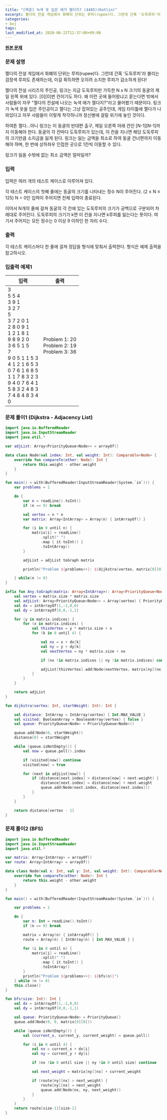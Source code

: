 ```yaml
---
title: "[백준] 녹색 옷 입은 애가 젤다지? (4485)(Kotlin)"
excerpt: 젤다의 전설 게임에서 화폐의 단위는 루피(rupee)다. 그런데 간혹 '도둑루피'라 불리는 검정색 루피도 존재하는데, 이걸 획득하면 오히려 소지한 루피가 감소하게 된다!
categories:
- boj
tags:
last_modified_at: 2020-06-22T12:37:00+09:00
---
```


**[원본 문제](https://www.acmicpc.net/problem/4485)**

### 문제 설명

젤다의 전설 게임에서 화폐의 단위는 루피(rupee)다. 그런데 간혹 '도둑루피'라 불리는 검정색 루피도 존재하는데, 이걸 획득하면 오히려 소지한 루피가 감소하게 된다!

젤다의 전설 시리즈의 주인공, 링크는 지금 도둑루피만 가득한 N x N 크기의 동굴의 제일 왼쪽 위에 있다. [0][0]번 칸이기도 하다. 왜 이런 곳에 들어왔냐고 묻는다면 밖에서 사람들이 자꾸 "젤다의 전설에 나오는 녹색 애가 젤다지?"라고 물어봤기 때문이다. 링크가 녹색 옷을 입은 주인공이고 젤다는 그냥 잡혀있는 공주인데, 게임 타이틀에 젤다가 나와있다고 자꾸 사람들이 이렇게 착각하니까 정신병에 걸릴 위기에 놓인 것이다.

하여튼 젤다...아니 링크는 이 동굴의 반대편 출구, 제일 오른쪽 아래 칸인 [N-1][N-1]까지 이동해야 한다. 동굴의 각 칸마다 도둑루피가 있는데, 이 칸을 지나면 해당 도둑루피의 크기만큼 소지금을 잃게 된다. 링크는 잃는 금액을 최소로 하여 동굴 건너편까지 이동해야 하며, 한 번에 상하좌우 인접한 곳으로 1칸씩 이동할 수 있다.

링크가 잃을 수밖에 없는 최소 금액은 얼마일까?

### 입력

입력은 여러 개의 테스트 케이스로 이루어져 있다.

각 테스트 케이스의 첫째 줄에는 동굴의 크기를 나타내는 정수 N이 주어진다. (2 ≤ N ≤ 125) N = 0인 입력이 주어지면 전체 입력이 종료된다.

이어서 N개의 줄에 걸쳐 동굴의 각 칸에 있는 도둑루피의 크기가 공백으로 구분되어 차례대로 주어진다. 도둑루피의 크기가 k면 이 칸을 지나면 k루피를 잃는다는 뜻이다. 여기서 주어지는 모든 정수는 0 이상 9 이하인 한 자리 수다.

### 출력

각 테스트 케이스마다 한 줄에 걸쳐 정답을 형식에 맞춰서 출력한다. 형식은 예제 출력을 참고하시오.

### 입출력 예제1

|입력|출력|
|-----|-----|
|3<br>5 5 4<br>3 9 1<br>3 2 7<br>5<br>3 7 2 0 1<br>2 8 0 9 1<br>1 2 1 8 1<br>9 8 9 2 0<br>3 6 5 1 5<br>7<br>9 0 5 1 1 5 3<br>4 1 2 1 6 5 3<br>0 7 6 1 6 8 5<br>1 1 7 8 3 2 3<br>9 4 0 7 6 4 1<br>5 8 3 2 4 8 3<br>7 4 8 4 8 3 4<br>0|Problem 1: 20<br>Problem 2: 19<br>Problem 3: 36|


### 문제 풀이1 (Dijkstra - Adjacency List)

```kotlin
import java.io.BufferedReader
import java.io.InputStreamReader
import java.util.*

var adjList: Array<PriorityQueue<Node>> = arrayOf()

data class Node(val index: Int, val weight: Int): Comparable<Node> {
    override fun compareTo(other: Node): Int {
        return this.weight - other.weight
    }
}

fun main() = with(BufferedReader(InputStreamReader(System.`in`))) {
    var problems = 1

    do {
        var n = readLine().toInt()
        if (n == 0) break

        val vertex = n * n
        var matrix: Array<IntArray> = Array(n) { intArrayOf() }

        for (i in 0 until n) {
            matrix[i] = readLine()
                .split(" ")
                .map { it.toInt() }
                .toIntArray()
        }

        adjList = adjList toGraph matrix

        println("Problem ${problems++}: ${dijkstra(vertex, matrix[0][0])}")

    } while(n != 0)
}

infix fun Any.toGraph(matrix: Array<IntArray>): Array<PriorityQueue<Node>>  {
    val vertex = matrix.size * matrix.size
    val adjList: Array<PriorityQueue<Node>> = Array(vertex) { PriorityQueue<Node>() }
    val dx = intArrayOf(1,-1,0,0)
    val dy = intArrayOf(0,0,-1,1)

    for (y in matrix.indices) {
        for (x in matrix.indices) {
            val thisVertex = y * matrix.size + x
            for (k in 0 until 4) {

                val nx = x + dx[k]
                val ny = y + dy[k]
                val nextVertex = ny * matrix.size + nx

                if (nx !in matrix.indices || ny !in matrix.indices) continue

                adjList[thisVertex].add(Node(nextVertex, matrix[ny][nx]))
            }
        }
    }

    return adjList
}

fun dijkstra(vertex: Int, startWeight: Int): Int {

    val distance: IntArray = IntArray(vertex) { Int.MAX_VALUE }
    val visited: BooleanArray = BooleanArray(vertex) { false }
    val queue: PriorityQueue<Node> = PriorityQueue<Node>()

    queue.add(Node(0, startWeight))
    distance[0] = startWeight

    while (queue.isNotEmpty()) {
        val now = queue.poll().index

        if (visited[now]) continue
        visited[now] = true

        for (next in adjList[now]) {
            if (distance[next.index] > distance[now] + next.weight) {
                distance[next.index] = distance[now] + next.weight
                queue.add(Node(next.index, distance[next.index]))
            }
        }
    }

    return distance[vertex - 1]
}
```


### 문제 풀이2 (BFS) ###
```kotlin
import java.io.BufferedReader
import java.io.InputStreamReader
import java.util.*

var matrix: Array<IntArray> = arrayOf()
var route: Array<IntArray> = arrayOf()

data class Node(val x: Int, val y: Int, val weight: Int): Comparable<Node> {
    override fun compareTo(other: Node): Int {
        return this.weight - other.weight
    }
}

fun main() = with(BufferedReader(InputStreamReader(System.`in`))) {

    var problems = 1

    do {
        var n: Int = readLine().toInt()
        if (n == 0) break

        matrix = Array(n) { intArrayOf() }
        route = Array(n) { IntArray(n) { Int.MAX_VALUE } }

        for (i in 0 until n) {
            matrix[i] = readLine()
                .split(" ")
                .map { it.toInt() }
                .toIntArray()
        }
        println("Problem ${problems++}: ${bfs(n)}")
    } while (n != 0)
    this.close()
}

fun bfs(size: Int): Int {
    val dx = intArrayOf(1,-1,0,0)
    val dy = intArrayOf(0,0,-1,1)

    val queue: PriorityQueue<Node> = PriorityQueue()
    queue.add(Node(0, 0, matrix[0][0]))

    while (queue.isNotEmpty()) {
        val (current_x, current_y, current_weight) = queue.poll()

        for (i in 0 until 4) {
            val nx = current_x + dx[i]
            val ny = current_y + dy[i]

            if (nx !in 0 until size || ny !in 0 until size) continue

            val next_weight = matrix[ny][nx] + current_weight

            if (route[ny][nx] > next_weight) {
                route[ny][nx] = next_weight
                queue.add(Node(nx, ny, next_weight))
            }
        }
    }
    return route[size-1][size-1]
}
```
